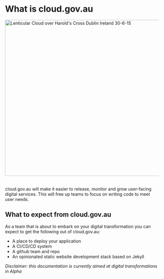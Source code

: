 # What is cloud.gov.au

<a title="By Omnisource5 (Own work) [CC BY-SA 4.0 (http://creativecommons.org/licenses/by-sa/4.0)], via Wikimedia Commons" href="https://commons.wikimedia.org/wiki/File%3ALenticular_Cloud_over_Harold's_Cross_Dublin_Ireland_30-6-15.jpg"><img width="512" alt="Lenticular Cloud over Harold&#039;s Cross Dublin Ireland 30-6-15" src="https://upload.wikimedia.org/wikipedia/commons/thumb/3/3f/Lenticular_Cloud_over_Harold%27s_Cross_Dublin_Ireland_30-6-15.jpg/512px-Lenticular_Cloud_over_Harold%27s_Cross_Dublin_Ireland_30-6-15.jpg"/></a>
<br />
<br />
<br />
cloud.gov.au will make it easier to release, monitor and grow user-facing digital services. This will free up teams to focus on writing code to meet user needs.

## What to expect from cloud.gov.au

As a team that is about to embark on your digital transformation you can expect to get the following out of cloud.gov.au:

* A place to deploy your application
* A CI/CD/CD system
* A github team and repo
* An opinionated static website development stack based on Jekyll

_Disclaimer: this documentation is currently aimed at digital transformations in Alpha_
